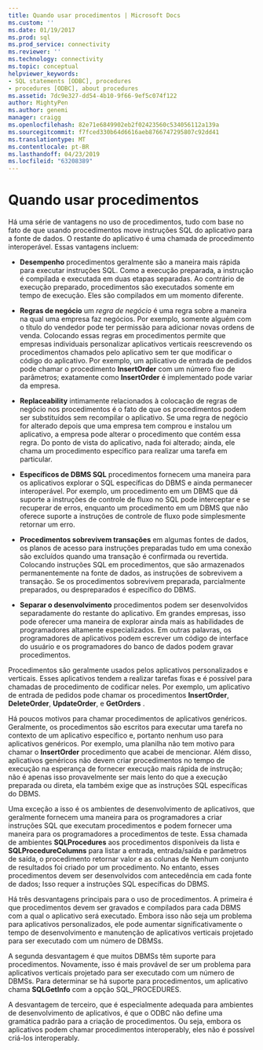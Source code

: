 ```yaml
---
title: Quando usar procedimentos | Microsoft Docs
ms.custom: ''
ms.date: 01/19/2017
ms.prod: sql
ms.prod_service: connectivity
ms.reviewer: ''
ms.technology: connectivity
ms.topic: conceptual
helpviewer_keywords:
- SQL statements [ODBC], procedures
- procedures [ODBC], about procedures
ms.assetid: 7dc9e327-dd54-4b10-9f66-9ef5c074f122
author: MightyPen
ms.author: genemi
manager: craigg
ms.openlocfilehash: 82e71e6849902eb2f02423560c534056112a139a
ms.sourcegitcommit: f7fced330b64d6616aeb8766747295807c92dd41
ms.translationtype: MT
ms.contentlocale: pt-BR
ms.lasthandoff: 04/23/2019
ms.locfileid: "63208389"
---
```

# <a name="when-to-use-procedures"></a>Quando usar procedimentos
Há uma série de vantagens no uso de procedimentos, tudo com base no fato de que usando procedimentos move instruções SQL do aplicativo para a fonte de dados. O restante do aplicativo é uma chamada de procedimento interoperável. Essas vantagens incluem:  
  
-   **Desempenho** procedimentos geralmente são a maneira mais rápida para executar instruções SQL. Como a execução preparada, a instrução é compilada e executada em duas etapas separadas. Ao contrário de execução preparado, procedimentos são executados somente em tempo de execução. Eles são compilados em um momento diferente.  
  
-   **Regras de negócio** um *regra de negócio* é uma regra sobre a maneira na qual uma empresa faz negócios. Por exemplo, somente alguém com o título do vendedor pode ter permissão para adicionar novas ordens de venda. Colocando essas regras em procedimentos permite que empresas individuais personalizar aplicativos verticais reescrevendo os procedimentos chamados pelo aplicativo sem ter que modificar o código do aplicativo. Por exemplo, um aplicativo de entrada de pedidos pode chamar o procedimento **InsertOrder** com um número fixo de parâmetros; exatamente como **InsertOrder** é implementado pode variar da empresa.  
  
-   **Replaceability** intimamente relacionados à colocação de regras de negócio nos procedimentos é o fato de que os procedimentos podem ser substituídos sem recompilar o aplicativo. Se uma regra de negócio for alterado depois que uma empresa tem comprou e instalou um aplicativo, a empresa pode alterar o procedimento que contém essa regra. Do ponto de vista do aplicativo, nada foi alterado; ainda, ele chama um procedimento específico para realizar uma tarefa em particular.  
  
-   **Específicos de DBMS SQL** procedimentos fornecem uma maneira para os aplicativos explorar o SQL específicas do DBMS e ainda permanecer interoperável. Por exemplo, um procedimento em um DBMS que dá suporte a instruções de controle de fluxo no SQL pode interceptar e se recuperar de erros, enquanto um procedimento em um DBMS que não oferece suporte a instruções de controle de fluxo pode simplesmente retornar um erro.  
  
-   **Procedimentos sobrevivem transações** em algumas fontes de dados, os planos de acesso para instruções preparadas tudo em uma conexão são excluídos quando uma transação é confirmada ou revertida. Colocando instruções SQL em procedimentos, que são armazenados permanentemente na fonte de dados, as instruções de sobrevivem a transação. Se os procedimentos sobrevivem preparada, parcialmente preparados, ou despreparados é específico do DBMS.  
  
-   **Separar o desenvolvimento** procedimentos podem ser desenvolvidos separadamente do restante do aplicativo. Em grandes empresas, isso pode oferecer uma maneira de explorar ainda mais as habilidades de programadores altamente especializados. Em outras palavras, os programadores de aplicativos podem escrever um código de interface do usuário e os programadores do banco de dados podem gravar procedimentos.  
  
 Procedimentos são geralmente usados pelos aplicativos personalizados e verticais. Esses aplicativos tendem a realizar tarefas fixas e é possível para chamadas de procedimento de codificar neles. Por exemplo, um aplicativo de entrada de pedidos pode chamar os procedimentos **InsertOrder**, **DeleteOrder**, **UpdateOrder**, e **GetOrders** .  
  
 Há poucos motivos para chamar procedimentos de aplicativos genéricos. Geralmente, os procedimentos são escritos para executar uma tarefa no contexto de um aplicativo específico e, portanto nenhum uso para aplicativos genéricos. Por exemplo, uma planilha não tem motivo para chamar o **InsertOrder** procedimento que acabei de mencionar. Além disso, aplicativos genéricos não devem criar procedimentos no tempo de execução na esperança de fornecer execução mais rápida de instrução; não é apenas isso provavelmente ser mais lento do que a execução preparada ou direta, ela também exige que as instruções SQL específicas do DBMS.  
  
 Uma exceção a isso é os ambientes de desenvolvimento de aplicativos, que geralmente fornecem uma maneira para os programadores a criar instruções SQL que executam procedimentos e podem fornecer uma maneira para os programadores a procedimentos de teste. Essa chamada de ambientes **SQLProcedures** aos procedimentos disponíveis da lista e **SQLProcedureColumns** para listar a entrada, entrada/saída e parâmetros de saída, o procedimento retornar valor e as colunas de Nenhum conjunto de resultados foi criado por um procedimento. No entanto, esses procedimentos devem ser desenvolvidos com antecedência em cada fonte de dados; Isso requer a instruções SQL específicas do DBMS.  
  
 Há três desvantagens principais para o uso de procedimentos. A primeira é que procedimentos devem ser gravados e compilados para cada DBMS com a qual o aplicativo será executado. Embora isso não seja um problema para aplicativos personalizados, ele pode aumentar significativamente o tempo de desenvolvimento e manutenção de aplicativos verticais projetado para ser executado com um número de DBMSs.  
  
 A segunda desvantagem é que muitos DBMSs têm suporte para procedimentos. Novamente, isso é mais provável de ser um problema para aplicativos verticais projetado para ser executado com um número de DBMSs. Para determinar se há suporte para procedimentos, um aplicativo chama **SQLGetInfo** com a opção SQL_PROCEDURES.  
  
 A desvantagem de terceiro, que é especialmente adequada para ambientes de desenvolvimento de aplicativos, é que o ODBC não define uma gramática padrão para a criação de procedimentos. Ou seja, embora os aplicativos podem chamar procedimentos interoperably, eles não é possível criá-los interoperably.
